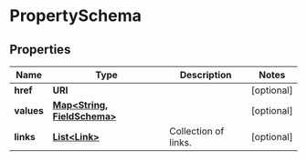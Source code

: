 

# PropertySchema


## Properties

Name | Type | Description | Notes
------------ | ------------- | ------------- | -------------
**href** | **URI** |  |  [optional]
**values** | [**Map&lt;String, FieldSchema&gt;**](FieldSchema.md) |  |  [optional]
**links** | [**List&lt;Link&gt;**](Link.md) | Collection of links. |  [optional]



